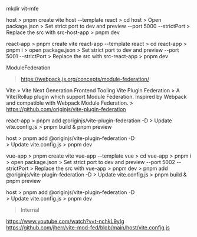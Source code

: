 mkdir vit-mfe

host
    > pnpm create vite host --template react 
    > cd host
    > Open package.json
    > Set strict port to dev and preview  --port 5000 --strictPort
    > Replace the src with src-host-app
    > pnpm dev

react-app 
    > pnpm create vite react-app --template react 
    > cd react-app
    > pnpm i
    > open package.json
    > Set strict port to dev and preview  --port 5001 --strictPort
    > Replace the src with src-react-app
    > pnpm dev

ModuleFederation
> https://webpack.js.org/concepts/module-federation/


Vite
    > Vite Next Generation Frontend Tooling
Vite Plugin Federation 
    > A Vite/Rollup plugin which support Module Federation. Inspired by Webpack and compatible with Webpack Module Federation.
    > https://github.com/originjs/vite-plugin-federation

react-app 
    > pnpm add @originjs/vite-plugin-federation -D
    > Update vite.config.js
    > pnpm build & pnpm preview

host
    > pnpm add @originjs/vite-plugin-federation -D  
    > Update vite.config.js
    > pnpm dev

vue-app
    > pnpm create vite vue-app --template vue 
    > cd vue-app
    > pnpm i
    > open package.json
    > Set strict port to dev and preview  --port 5002 --strictPort
    > Replace the src with vue-app
    > pnpm dev
    > pnpm add @originjs/vite-plugin-federation -D
    > Update vite.config.js
    > pnpm build & pnpm preview

host
    > pnpm add @originjs/vite-plugin-federation -D  
    > Update vite.config.js
    > pnpm dev


> Internal  

https://www.youtube.com/watch?v=t-nchkL9yIg
https://github.com/jherr/vite-mod-fed/blob/main/host/vite.config.js